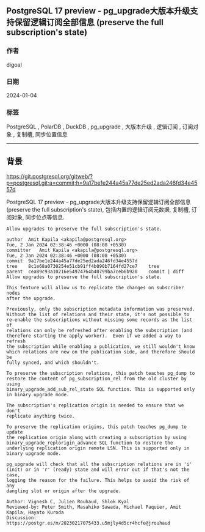 ## PostgreSQL 17 preview - pg_upgrade大版本升级支持保留逻辑订阅全部信息 (preserve the full subscription's state)  
                              
### 作者                              
digoal                              
                              
### 日期                              
2024-01-04                        
                              
### 标签                              
PostgreSQL , PolarDB , DuckDB , pg_upgrade , 大版本升级 , 逻辑订阅 , 订阅对象 , 复制槽, 同步位置信息      
                              
----                              
                              
## 背景     
https://git.postgresql.org/gitweb/?p=postgresql.git;a=commit;h=9a17be1e244a45a77de25ed2ada246fd34e4557d  
  
PostgreSQL 17 preview - pg_upgrade大版本升级支持保留逻辑订阅全部信息 (preserve the full subscription's state), 包括内置的逻辑订阅元数据, 复制槽, 订阅对象, 同步位点等信息.  
  
```  
Allow upgrades to preserve the full subscription's state.   
  
author	Amit Kapila <akapila@postgresql.org>	  
Tue, 2 Jan 2024 02:38:46 +0000 (08:08 +0530)  
committer	Amit Kapila <akapila@postgresql.org>	  
Tue, 2 Jan 2024 02:38:46 +0000 (08:08 +0530)  
commit	9a17be1e244a45a77de25ed2ada246fd34e4557d  
tree	8c1e68a0730254e51cb91ff4b090b7164fd27ce7	tree  
parent	cea89c93a10216e54974764b40799ba7ceb6b920	commit | diff  
Allow upgrades to preserve the full subscription's state.  
  
This feature will allow us to replicate the changes on subscriber nodes  
after the upgrade.  
  
Previously, only the subscription metadata information was preserved.  
Without the list of relations and their state, it's not possible to  
re-enable the subscriptions without missing some records as the list of  
relations can only be refreshed after enabling the subscription (and  
therefore starting the apply worker).  Even if we added a way to refresh  
the subscription while enabling a publication, we still wouldn't know  
which relations are new on the publication side, and therefore should be  
fully synced, and which shouldn't.  
  
To preserve the subscription relations, this patch teaches pg_dump to  
restore the content of pg_subscription_rel from the old cluster by using  
binary_upgrade_add_sub_rel_state SQL function. This is supported only  
in binary upgrade mode.  
  
The subscription's replication origin is needed to ensure that we don't  
replicate anything twice.  
  
To preserve the replication origins, this patch teaches pg_dump to update  
the replication origin along with creating a subscription by using  
binary_upgrade_replorigin_advance SQL function to restore the  
underlying replication origin remote LSN. This is supported only in  
binary upgrade mode.  
  
pg_upgrade will check that all the subscription relations are in 'i'  
(init) or in 'r' (ready) state and will error out if that's not the case,  
logging the reason for the failure. This helps to avoid the risk of any  
dangling slot or origin after the upgrade.  
  
Author: Vignesh C, Julien Rouhaud, Shlok Kyal  
Reviewed-by: Peter Smith, Masahiko Sawada, Michael Paquier, Amit Kapila, Hayato Kuroda  
Discussion: https://postgr.es/m/20230217075433.u5mjly4d5cr4hcfe@jrouhaud  
```  
    
